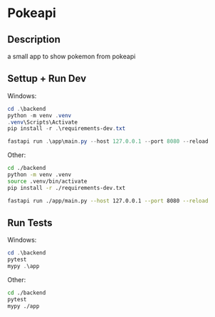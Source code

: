 # Pokeapi

## Description

a small app to show pokemon from pokeapi

## Settup + Run Dev

Windows:

```powershell
cd .\backend
python -m venv .venv
.venv\Scripts\Activate
pip install -r .\requirements-dev.txt
```

```powershell
fastapi run .\app\main.py --host 127.0.0.1 --port 8080 --reload
```

Other:

```bash
cd ./backend
python -m venv .venv
source .venv/bin/activate
pip install -r ./requirements-dev.txt
```

```bash
fastapi run ./app/main.py --host 127.0.0.1 --port 8080 --reload
```

## Run Tests

Windows:

```powershell
cd .\backend
pytest
mypy .\app
```

Other:

```bash
cd ./backend
pytest
mypy ./app
```
